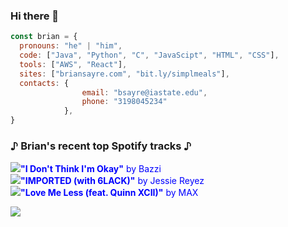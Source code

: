 <style>
table, caption, tbody, tfoot, thead, tr, th, td {
  color: blue;
  margin: 0;
  padding: 0;
  border: 0;
  font-size: 100%;
  font: inherit;
  vertical-align: baseline;
}

table {
  border-collapse: collapse;
  border-spacing: 0;
}
</style>

### Hi there 👋

```javascript
const brian = {
  pronouns: "he" | "him",
  code: ["Java", "Python", "C", "JavaScipt", "HTML", "CSS"],
  tools: ["AWS", "React"],
  sites: ["briansayre.com", "bit.ly/simplmeals"],
  contacts: {
                email: "bsayre@iastate.edu",
                phone: "3198045234"
            },
}
```

### ♪ Brian's recent top Spotify tracks ♪ 
<table style="color: blue;">
<!-- top_tracks starts -->
<tr> <td> <img src="https://i.scdn.co/image/ab67616d000048516bbd6589349e2bab2ce3f38b"> </td> <td> <b>"I Don't Think I'm Okay"</b> by Bazzi</td> </tr>
<tr> <td> <img src="https://i.scdn.co/image/ab67616d000048518e59b60132f8d99895ab4803"> </td> <td> <b>"IMPORTED (with 6LACK)"</b> by Jessie Reyez</td> </tr>
<tr> <td> <img src="https://i.scdn.co/image/ab67616d00004851038e01a9fbf375dcccea5a3c"> </td> <td> <b>"Love Me Less (feat. Quinn XCII)"</b> by MAX</td> </tr>
<!-- top_tracks ends -->
</table>

![](https://visitor-badge.glitch.me/badge?page_id=briansayre.briansayre)
